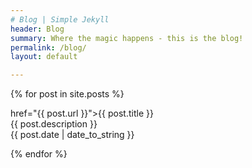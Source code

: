 ```yaml
---
# Blog | Simple Jekyll
header: Blog
summary: Where the magic happens - this is the blog!
permalink: /blog/
layout: default

---
```


{% for post in site.posts %}
  <p><a> href="{{ post.url }}">{{ post.title }}</a><br>
  {{ post.description }}<br>
  {{ post.date | date_to_string }}</p>
{% endfor %}
